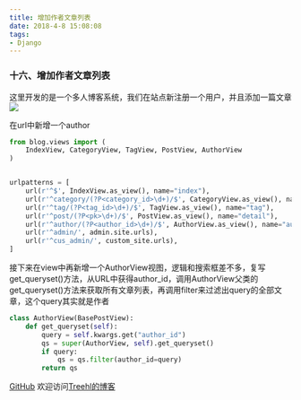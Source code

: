 ```yaml
---
title: 增加作者文章列表
date: 2018-4-8 15:08:08
tags:
- Django
---
```

### **十六、增加作者文章列表**

这里开发的是一个多人博客系统，我们在站点新注册一个用户，并且添加一篇文章
![](http://m.qpic.cn/psb?/V10WDaE22S84Sl/iMqqow1Sj*Kn*5yJkSfkAdRudJZlqx1j2xmsCiV0Ujc!/b/dGYBAAAAAAAA&bo=KQM6AQAAAAADBzM!&rf=viewer_4)

在url中新增一个author

```python
from blog.views import (
    IndexView, CategoryView, TagView, PostView, AuthorView
)


urlpatterns = [
    url(r'^$', IndexView.as_view(), name="index"),
    url(r'^category/(?P<category_id>\d+)/$', CategoryView.as_view(), name="category"),
    url(r'^tag/(?P<tag_id>\d+)/$', TagView.as_view(), name="tag"),
    url(r'^post/(?P<pk>\d+)/$', PostView.as_view(), name="detail"),
    url(r'^author/(?P<author_id>\d+)/$', AuthorView.as_view(), name="author"),
    url(r'^admin/', admin.site.urls),
    url(r'^cus_admin/', custom_site.urls),
]

```

接下来在view中再新增一个AuthorView视图，逻辑和搜索框差不多，复写get_queryset()方法，从URL中获得author_id，调用AuthorView父类的get_queryset()方法来获取所有文章列表，再调用filter来过滤出query的全部文章，这个query其实就是作者
```python
class AuthorView(BasePostView):
    def get_queryset(self):
        query = self.kwargs.get("author_id")
        qs = super(AuthorView, self).get_queryset()
        if query:
            qs = qs.filter(author_id=query)
        return qs
```





[GitHub](https://github.com/Family-TreeSY/Myblog)
欢迎访问[Treehl的博客](https://family-treesy.github.io/)
